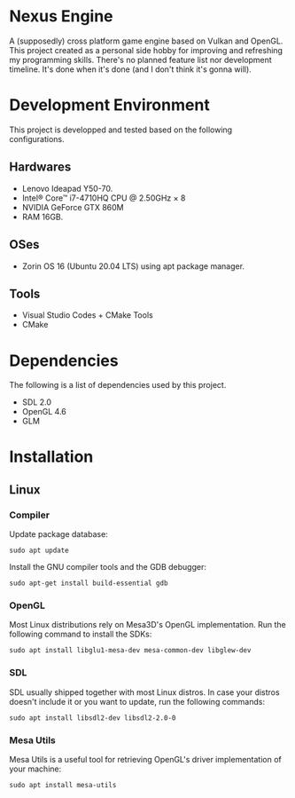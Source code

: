 # Nexus Engine
A (supposedly) cross platform game engine based on Vulkan and OpenGL. This project created as a personal side hobby for improving and refreshing my programming skills. There's no planned feature list nor development timeline. It's done when it's done (and I don't think it's gonna will).
# Development Environment
This project is developped and tested based on the following configurations.
## Hardwares
- Lenovo Ideapad Y50-70.
- Intel® Core™ i7-4710HQ CPU @ 2.50GHz × 8
- NVIDIA GeForce GTX 860M
- RAM 16GB. 
## OSes
- Zorin OS 16 (Ubuntu 20.04 LTS) using apt package manager.
## Tools
- Visual Studio Codes + CMake Tools
- CMake
# Dependencies
The following is a list of dependencies used by this project.
- SDL 2.0
- OpenGL 4.6
- GLM
# Installation
## Linux
### Compiler
Update package database:
```
sudo apt update
```
Install the GNU compiler tools and the GDB debugger:
```
sudo apt-get install build-essential gdb
```
### OpenGL
Most Linux distributions rely on Mesa3D's OpenGL implementation. Run the following command to install the SDKs:
```
sudo apt install libglu1-mesa-dev mesa-common-dev libglew-dev
```
### SDL
SDL usually shipped together with most Linux distros. In case your distros doesn't include it or you want to update, run the following commands:
```
sudo apt install libsdl2-dev libsdl2-2.0-0
```
### Mesa Utils
Mesa Utils is a useful tool for retrieving OpenGL's driver implementation of your machine:
```
sudo apt install mesa-utils
```
